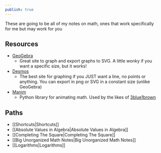 ```yaml
---  
publish: true  
---  
```

These are going to be all of my notes on math, ones that work specifically for me but may work for you  
  
## Resources   
- [GeoGebra](https://www.geogebra.org/calculator)  
	- Great site to graph and export graphs to SVG. A little wonky if you want a specific size, but it works!  
- [Desmos](https://www.desmos.com/calculator)  
	- The best site for graphing if you JUST want a line, no points or anything. You can export in png or SVG in a constant size (unlike GeoGebra)  
- [Manim](https://www.manim.community/)  
	- Python library for animating math. Used by the likes of [3blue1brown](https://youtube.com/@3blue1brown?si=EvEK9JgeDwFAPkSk)  
  
## Paths  
- [[Shortcuts|Shortcuts]]  
- [[Absolute Values in Algebra|Absolute Values in Algebra]]  
- [[Completing The Square|Completing The Square]]  
- [[Big Unorganized Math Notes|Big Unorganized Math Notes]]  
- [[Logarithms|Logarithms]]  
  
  
  
